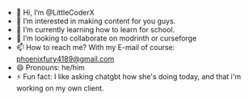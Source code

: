 - 👋 Hi, I’m @LittleCoderX
- 👀 I’m interested in making content for you guys.
- 🌱 I’m currently learning how to learn for school.
- 💞️ I’m looking to collaborate on modrinth or curseforge
- 📫 How to reach me? With my E-mail of course: phoenixfury4189@gmail.com
- 😄 Pronouns: he/him
- ⚡ Fun fact: I like asking chatgbt how she's doing today, and that i'm working on my own client.

<!---
LittleCoderX/LittleCoderX is a ✨ special ✨ repository because its `README.md` (this file) appears on your GitHub profile.
You can click the Preview link to take a look at your changes.
--->
